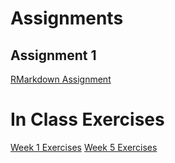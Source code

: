 # Assignments

## Assignment 1

[RMarkdown Assignment](Assignment1.html)

# In Class Exercises

[Week 1 Exercises](Exercises.html)
[Week 5 Exercises](Excerises-Week5.html)

